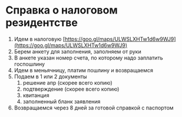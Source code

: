 # Справка о налоговом резидентстве

1. Идем в налоговую [https://goo.gl/maps/ULWSLXHTw1d6w9WJ9](https://goo.gl/maps/ULWSLXHTw1d6w9WJ9)
2. Берем анкету для заполнения, заполняем от руки
3. В анкете указан номер счета, по которому надо заплатить госпошлину
4. Идем в меньячницу, платим пошлину и возвращаемся
5. Подаем в 1 или 2 документы
   1. решение апр (скорее всего копию)
   2. подтверждение (скорее всего копию)
   3. квитанция
   4. заполненный бланк заявления
6. Возвращаемся через 8 дней за готовой справкой с паспортом

